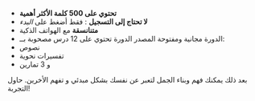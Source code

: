 - **تحتوي على 500 كلمة الأكثر أهمية**
- **لا تحتاج إلى التسجيل** : فقط أضغط على *البدء*
- **متنانسقة** مع الهواتف الذكية
- الدورة مجانية ومفتوحة المصدر 
الدورة تحتوي على 12 درس مصحوبة بــ:
- نصوص
- تفسيرات نحوية
- و 3 تمارين

 بعد ذلك يمكنك فهم وبناء الجمل لتعبر عن نفسك بشكل مبدئي و تفهم الأخرين. حاول التجربة!

